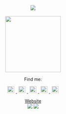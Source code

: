<h1 align="center">
  <a>
    <img src="https://readme-typing-svg.herokuapp.com/?color=79A92D&lines=Hi,+I'm+Manav!+👋;Welcome+to+my+GitHub!&center=true&size=30">
  </a>
</h1>

<div align="center">
<img src="https://media4.giphy.com/media/Wj7lNjMNDxSmc/giphy.gif?cid=ecf05e47kq9f5wfv2mt4lh563vgtseh8k71i7lu1conixrsy&rid=giphy.gif&ct=g" width="180px" />
  

Find me:

<a href="https://www.youtube.com/channel/UCmCiv_Yr_XY8nUlNjktjigQ" target="_blank">
  <img alt="YouTube" width="22px" hspace="5" src="https://raw.githubusercontent.com/peterthehan/peterthehan/master/assets/youtube.svg" />
</a>
<a href="https://www.twitter.com/0xmmalik" target="_blank">
  <img alt="Twitter" width="22px" hspace="5" src="https://raw.githubusercontent.com/peterthehan/peterthehan/master/assets/twitter.svg" />
</a>
<a href="https://www.linkedin.com/in/manav-malik-60242b1b4" target="_blank">
  <img alt="LinkedIn" width="22px" hspace="5" src="https://raw.githubusercontent.com/peterthehan/peterthehan/master/assets/linkedin.svg" />
</a>
<a href="https://open.spotify.com/user/1m51d2x950l4d077rjceevhg2" target="_blank">
  <img alt="Spotify" width="22px" hspace="5" src="https://raw.githubusercontent.com/peterthehan/peterthehan/master/assets/spotify.svg" />
</a>
<a href="https://www.discord.com/users/717024346706673704" target="_blank">
  <img alt="Discord" width="22px" hspace="5" src="https://raw.githubusercontent.com/peterthehan/peterthehan/master/assets/discord.svg" />
</a>

  <a href="https://0xmmalik.github.io" target="_blank">Website</a>
  <br />
<img src="https://github-readme-streak-stats.herokuapp.com/?user=0xmmalik&)"> <img src="https://github-readme-stats.vercel.app/api/top-langs/?username=0xmmalik&langs_count=3">
</div>

<!--
**0xmmalik/0xmmalik** is a ✨ _special_ ✨ repository because its `README.md` (this file) appears on your GitHub profile.

Here are some ideas to get you started:

- 🔭 I’m currently working on ...
- 🌱 I’m currently learning ...
- 👯 I’m looking to collaborate on ...
- 🤔 I’m looking for help with ...
- 💬 Ask me about ...
- 📫 How to reach me: ...
- 😄 Pronouns: ...
- ⚡ Fun fact: ...
-->


<!--
  
-->
